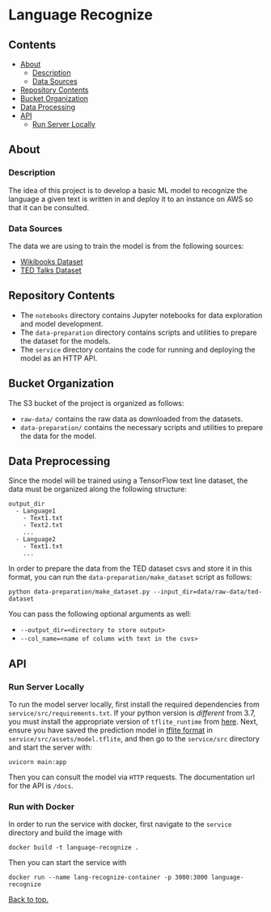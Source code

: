 # Language Recognize

## Contents
- [About](#about)
  - [Description](#description)
  - [Data Sources](#data-sources)
- [Repository Contents](#repository-contents)
- [Bucket Organization](#bucket-organization)
- [Data Processing](#data-preprocessing)
- [API](#api)
  - [Run Server Locally](#run-server-locally)

## About

### Description
The idea of this project is to develop a basic ML model to recognize the language a given
text is written in and deploy it to an instance on AWS so that it can be consulted.

### Data Sources
The data we are using to train the model is from the following sources:
- [Wikibooks Dataset](https://www.kaggle.com/dhruvildave/wikibooks-dataset)
- [TED Talks Dataset](https://www.kaggle.com/miguelcorraljr/ted-ultimate-dataset)

## Repository Contents
- The `notebooks` directory contains Jupyter notebooks for data exploration and model development. 
- The `data-preparation` directory contains scripts and utilities to prepare the dataset for
  the models.
- The `service` directory contains the code for running and deploying the model as an HTTP API.

## Bucket Organization
The S3 bucket of the project is organized as follows:
- `raw-data/` contains the raw data as downloaded from the datasets.
- `data-preparation/` contains the necessary scripts and utilities to prepare the data for the model.

## Data Preprocessing
Since the model will be trained using a TensorFlow text line dataset, the data must be organized along
the following structure:
```
output_dir
  - Language1
    - Text1.txt
    - Text2.txt
    ...
  - Language2
    - Text1.txt
    ...
```
In order to prepare the data from the TED dataset csvs and store it in this format, you can run
the `data-preparation/make_dataset` script as follows:
```shell
python data-preparation/make_dataset.py --input_dir=data/raw-data/ted-dataset
```
You can pass the following optional arguments as well:
- `--output_dir=<directory to store output>`
- `--col_name=<name of column with text in the csvs>`

## API

### Run Server Locally
To run the model server locally, first install the required dependencies from `service/src/requirements.txt`.
If your python version is *different* from 3.7, you must install the appropriate version of 
`tflite_runtime` from [here](https://github.com/google-coral/pycoral/releases/tag/v2.0.0).
Next, ensure you have saved the prediction model in
[tflite format](https://www.tensorflow.org/lite/guide) in `service/src/assets/model.tflite`,
and then go to the `service/src` directory and start the server with:
```shell
uvicorn main:app
```
Then you can consult the model via `HTTP` requests. The documentation url for the API is
`/docs`.

### Run with Docker
In order to run the service with docker, first navigate to the `service` directory and build
the image with
```shell
docker build -t language-recognize .
```
Then you can start the service with
```shell
docker run --name lang-recognize-container -p 3000:3000 language-recognize
```

[Back to top.](#language-recognize)
